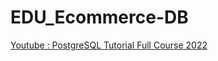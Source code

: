 # EDU_Ecommerce-DB
[Youtube : PostgreSQL Tutorial Full Course 2022](https://www.youtube.com/watch?v=85pG_pDkITY)

